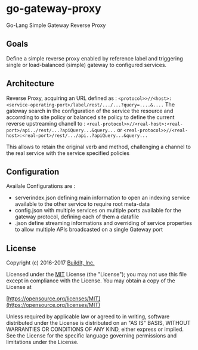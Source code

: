 # go-gateway-proxy

Go-Lang Simple Gateway Reverse Proxy

## Goals

Define a simple reverse proxy enabled by reference label and triggering single or load-balanced (simple) gateway to configured services.


## Architecture

Reverse Proxy, acquiring an URL defined as :
`<protocol>>//<host>:<service-operating-port>/label/rest/.../...?query=....&....`
The gateway search in the configuration of the service the resource and accorrding to site policy or balanced site policy to define the current reverse upstreaming chanell to :
`<real-protocol>>//<real-host>:<real-port>/api../rest/...?apiQuery...&query...`
or
`<real-protocol>>//<real-host>:<real-port>/rest/.../api..?apiQuery...&query...`

This allows to retain the original verb and method, challenging a channel to the real service with the service specified policies


## Configuration

Availale Configurations are :
* serverindex.json defining main information to open an indexing service available to the other service to require root meta-data
* config.json with multiple services on multiple ports available for the gateway protocol, defining each of them a datafile
* <datafiles>.json define streaming informations and overriding of service properties to allow multiple APIs broadcasted on a single Gateway port

## License

Copyright (c) 2016-2017 [BuildIt, Inc.](http://buildit.digital)

Licensed under the [MIT](/LICENSE) License (the "License");
you may not use this file except in compliance with the License.
You may obtain a copy of the License at

[https://opensource.org/licenses/MIT](https://opensource.org/licenses/MIT)

Unless required by applicable law or agreed to in writing, software
distributed under the License is distributed on an "AS IS" BASIS,
WITHOUT WARRANTIES OR CONDITIONS OF ANY KIND, either express or implied.
See the License for the specific language governing permissions and
limitations under the License.
